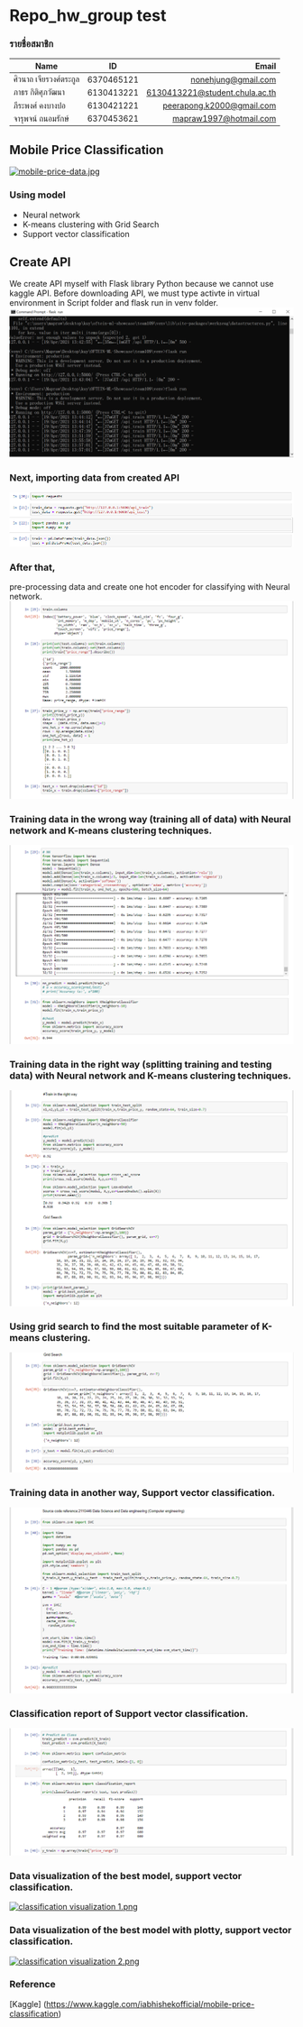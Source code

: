 # Repo_hw_group test

### รายชื่อสมาชิก
| Name|ID|Email|
|-------------|:--------:|-------------------:|
|ศิวนาถ เจียรวงศ์ตระกูล |6370465121 |nonehjung@gmail.com|
|ภาธร กิติศุภวัฒนา |6130413221 |6130413221@student.chula.ac.th|
|ภีระพงศ์ คงบางปอ |6130421221 |peerapong.k2000@gmail.com|
|จารุพจน์ ถนอมรักษ์ |6370453621 |mapraw1997@hotmail.com|

## Mobile Price Classification

[![mobile-price-data.jpg](https://i.postimg.cc/KjQhHJ9y/mobile-price-data.jpg)](https://postimg.cc/Zv9Q9Ftf)



### Using model

* Neural network
* K-means clustering with Grid Search
* Support vector classification



## Create API 
We create API myself with Flask library Python because we cannot use kaggle API. 
Before downloading API, we must type activte in virtual environment in Script folder
and flask run in venv folder.
![flaskrun.PNG](./pictures/flaskrun.PNG)

### Next, importing data from created API
![python import api.PNG](./pictures/pythonimportapi.PNG)

### After that,
pre-processing data and create one hot encoder for classifying with Neural network.
![python import api.PNG](./pictures/1pre.PNG)

### Training data in the wrong way (training all of data) with Neural network and K-means clustering techniques.
![python import api.PNG](./pictures/2traindatawrong.PNG)

### Training data in the right way (splitting training and testing data) with Neural network and K-means clustering techniques.
![python import api.PNG](./pictures/3traindataright_grid.PNG)

### Using grid search to find the most suitable parameter of K-means clustering.
![python import api.PNG](./pictures/4gridsearch.PNG)

### Training data in another way, Support vector classification.
![python import api.PNG](./pictures/5SVC.PNG)

### Classification report of Support vector classification.
![python import api.PNG](./pictures/6SVC2.PNG)

### Data visualization of the best model, support vector classification. 
[![classification visualization 1.png](https://i.postimg.cc/htdMRzgQ/classification-visualization-1.png)](https://postimg.cc/w19DhB19)


### Data visualization of the best model with plotty, support vector classification. 
[![classification visualization 2.png](https://i.postimg.cc/TwBm2QTV/classification-visualization-2.png)](https://postimg.cc/Kkr4JPkj)




### Reference
[Kaggle] (https://www.kaggle.com/iabhishekofficial/mobile-price-classification)

